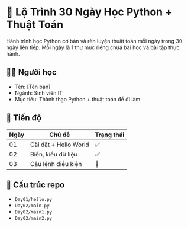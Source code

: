 # 📘 Lộ Trình 30 Ngày Học Python + Thuật Toán

Hành trình học Python cơ bản và rèn luyện thuật toán mỗi ngày trong 30 ngày liên tiếp. Mỗi ngày là 1 thư mục riêng chứa bài học và bài tập thực hành.

## 🧑‍🎓 Người học
- Tên: [Tên bạn]
- Ngành: Sinh viên IT
- Mục tiêu: Thành thạo Python + thuật toán để đi làm

## 📅 Tiến độ

| Ngày | Chủ đề                      | Trạng thái |
|------|-----------------------------|------------|
| 01   | Cài đặt + Hello World       | ✅         |
| 02   | Biến, kiểu dữ liệu          | ✅         |
| 03   | Câu lệnh điều kiện          | 🔄         |

## 📂 Cấu trúc repo

- `Day01/hello.py`
- `Day02/main.py`
- `Day02/main1.py`
- `Day02/main2.py`
